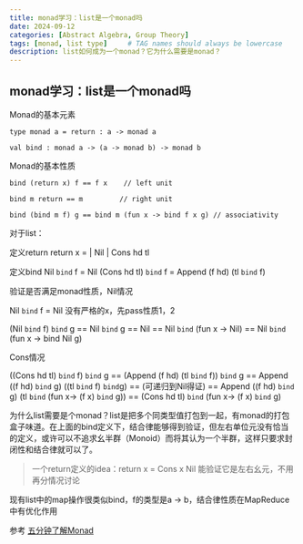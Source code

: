 ```yaml
---
title: monad学习：list是一个monad吗
date: 2024-09-12
categories: [Abstract Algebra, Group Theory]
tags: [monad, list type]     # TAG names should always be lowercase
description: list如何成为一个monad？它为什么需要是monad？
---
```



## monad学习：list是一个monad吗

Monad的基本元素

```F#
type monad a = return : a -> monad a

val bind : monad a -> (a -> monad b) -> monad b
```

Monad的基本性质

```F#
bind (return x) f == f x    // left unit

bind m return == m         // right unit

bind (bind m f) g == bind m (fun x -> bind f x g) // associativity
```

对于list：

定义return
return x = | Nil
           | Cons hd tl

定义bind
Nil `bind` f = Nil
(Cons hd tl) `bind` f = Append (f hd) (tl `bind` f)

验证是否满足monad性质，Nil情况

Nil `bind` f = Nil 没有严格的x，先pass性质1，2

(Nil `bind` f) `bind` g == Nil `bind` g == Nil == Nil `bind` (fun x -> Nil) == Nil `bind` (fun x -> bind Nil g)

Cons情况

((Cons hd tl) `bind` f) `bind` g == (Append (f hd) (tl `bind` f)) `bind` g 
    == Append ((f hd) `bind` g) ((tl `bind` f) `bind`g) 
    == (可递归到Nil得证)
    == Append ((f hd) `bind` g) (tl `bind` (fun x-> (f x) `bind` g))
    == (Cons hd tl) `bind` (fun x-> (f x) `bind` g) 

为什么list需要是个monad？list是把多个同类型值打包到一起，有monad的打包盒子味道。在上面的bind定义下，结合律能够得到验证，但左右单位元没有恰当的定义，或许可以不追求幺半群（Monoid）而将其认为一个半群，这样只要求封闭性和结合律就可以了。

> 一个return定义的idea：return x = Cons x Nil 能验证它是左右幺元，不用再分情况讨论

现有list中的map操作很类似bind，f的类型是a -> b，结合律性质在MapReduce中有优化作用

参考
[五分钟了解Monad](https://www.cnblogs.com/Helium-Air/p/15646488.html)
